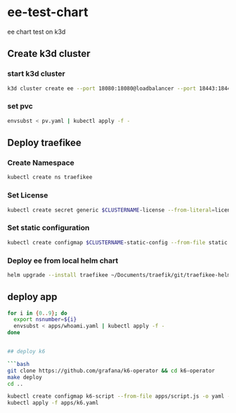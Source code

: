 # ee-test-chart

ee chart test on k3d

## Create k3d cluster

### start k3d cluster

```bash
k3d cluster create ee --port 18080:18080@loadbalancer --port 18443:18443@loadbalancer --k3s-arg "--disable=traefik@server:0" --volume $(pwd)/pv-controller:/pv-controller --volume  $(pwd)/pv-registry:/pv-registry
```

### set pvc

```bash
envsubst < pv.yaml | kubectl apply -f -
```

## Deploy traefikee

### Create Namespace

```bash
kubectl create ns traefikee
```

### Set License

```bash
kubectl create secret generic $CLUSTERNAME-license --from-literal=license="${TRAEFIKEE_LICENSE}" -n traefikee
```

### Set static configuration

```bash
kubectl create configmap $CLUSTERNAME-static-config --from-file static.yaml -o yaml --dry-run=client -n traefikee | kubectl apply -f -
```

### Deploy ee from local helm chart

```bash
helm upgrade --install traefikee ~/Documents/traefik/git/traefikee-helm-chart/traefikee --values values.yaml --namespace traefikee --set cluster=${CLUSTERNAME} --set controller.staticConfig.configMap.name=${CLUSTERNAME}-static-config
```

## deploy app

```bash
for i in {0..9}; do
  export nsnumber=${i}
  envsubst < apps/whoami.yaml | kubectl apply -f -
done


## deploy k6

```bash
git clone https://github.com/grafana/k6-operator && cd k6-operator
make deploy
cd ..
```

```bash
kubectl create configmap k6-script --from-file apps/script.js -o yaml --dry-run=client | kubectl apply -f -
kubectl apply -f apps/k6.yaml
```
